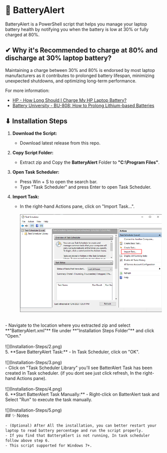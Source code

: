 # 🔋 BatteryAlert

BatteryAlert is a PowerShell script that helps you manage your laptop battery health by notifying you when the battery is low at 30% or fully charged at 80%.


## ✔ Why it's Recommended to charge at 80% and discharge at 30% laptop battery?

Maintaining a charge between 30% and 80% is endorsed by most laptop manufacturers as it contributes to prolonged battery lifespan, minimizing unexpected shutdowns, and optimizing long-term performance.

For more information:
- [HP - How Long Should I Charge My HP Laptop Battery?](https://www.hp.com/us-en/shop/tech-takes/how-long-should-i-charge-hp-laptop-battery)
- [Battery University - BU-808: How to Prolong Lithium-based Batteries](https://batteryuniversity.com/article/bu-808-how-to-prolong-lithium-based-batteries)


## ⬇ Installation Steps

1. **Download the Script:**
   - Download latest release from this repo.

2. **Copy Script Folder:**
   - Extract zip and Copy the **BatteryAlert** Folder to **"C:\Program Files\"**.

3. **Open Task Scheduler:**
   - Press Win + S to open the search bar.
   - Type "Task Scheduler" and press Enter to open Task Scheduler.

4. **Import Task:**
   - In the right-hand Actions pane, click on "Import Task...".<br><br>
![](Installation-Steps/1.png)
<br>
   - Navigate to the location where you extracted zip and select **"BatteryAlert.xml"** file under **"Installation Steps Folder"** and click "Open."<br><br>
![](Installation-Steps/2.png)
<br>
5. **Save BatteryAlert Task:**
   - In Task Scheduler, click on "OK".<br><br>
![](Installation-Steps/3.png)
<br>
   - Click on "Task Scheduler Library" you'll see BatterAlert Task has been created in Task scheduler. (if you dont see just click refresh, In the right-hand Actions pane).<br><br>
![](Installation-Steps/4.png)
<br>
6. **Start BatterAlert Task Manually:**
   - Right-click on BatterAlert task and Select "Run" to execute the task manually.<br><br>
![](Installation-Steps/5.png)
<br>
## ✨ Notes

	- (Optional) After All the installation, you can better restart your laptop to read battery percentage and run the script properly.
	- If you find that BatteryAlert is not running, In task scheduler follow above step 6.
	- This script supported for Windows 7+.

